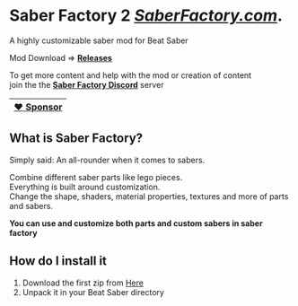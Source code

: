 # Saber Factory 2 *[SaberFactory.com](https://saberfactory.com)*.  

A highly customizable saber mod for Beat Saber

Mod Download => **[Releases](https://github.com/ToniMacaroni/SaberFactoryV2/releases)**

To get more content and help with the mod or creation of content  
join the the **[Saber Factory Discord](https://discord.gg/PjD7WcChH3)** server

| [:heart: Sponsor](https://ko-fi.com/tonimacaroni)  |
| ------------- |

## What is Saber Factory?
Simply said: An all-rounder when it comes to sabers.

Combine different saber parts like lego pieces.  
Everything is built around customization.  
Change the shape, shaders, material properties, textures and more of parts and sabers.

**You can use and customize both parts and custom sabers in saber factory**

## How do I install it
1) Download the first zip from [Here](https://github.com/ToniMacaroni/SaberFactory/releases)
2) Unpack it in your Beat Saber directory

